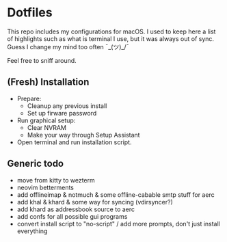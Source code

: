 # Dotfiles

This repo includes my configurations for macOS. I used to keep here a list of highlights such as what is terminal I use, but it was always out of sync. Guess I change my mind too often ¯\_(ツ)_/¯

Feel free to sniff around.

## (Fresh) Installation

- Prepare:
  - Cleanup any previous install
  - Set up firware password
- Run graphical setup:
  - Clear NVRAM
  - Make your way through Setup Assistant
- Open terminal and run installation script.

## Generic todo

- move from kitty to wezterm
- neovim betterments
- add offlineimap & notmuch & some offline-cabable smtp stuff for aerc
- add khal & khard & some way for syncing (vdirsyncer?)
- add khard as addressbook source to aerc
- add confs for all possible gui programs
- convert install script to "no-script" / add more prompts, don't just install everything
